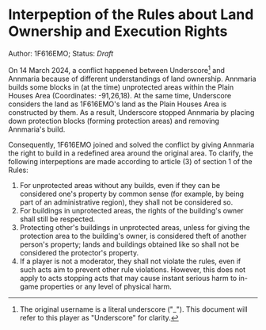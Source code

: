 # Interpeption of the Rules about Land Ownership and Execution Rights

Author: 1F616EMO; Status: *Draft*

On 14 March 2024, a conflict happened between Underscore[^1] and Annmaria because of different understandings of land ownership. Annmaria builds some blocks in (at the time) unprotected areas within the Plain Houses Area (Coordinates: -91,26,18). At the same time, Underscore considers the land as 1F616EMO's land as the Plain Houses Area is constructed by them. As a result, Underscore stopped Annmaria by placing down protection blocks (forming protection areas) and removing Annmaria's build.

Consequently, 1F616EMO joined and solved the conflict by giving Annmaria the right to build in a redefined area around the original area. To clarify, the following interpeptions are made according to article (3) of section 1 of the Rules:

1. For unprotected areas without any builds, even if they can be considered one's property by common sense (for example, by being part of an administrative region), they shall not be considered so.
2. For buildings in unprotected areas, the rights of the building's owner shall still be respected.
3. Protecting other's buildings in unprotected areas, unless for giving the protection area to the building's owner, is considered theft of another person's property; lands and buildings obtained like so shall not be considered the protector's property.
4. If a player is not a moderator, they shall not violate the rules, even if such acts aim to prevent other rule violations. However, this does not apply to acts stopping acts that may cause instant serious harm to in-game properties or any level of physical harm.

[^1]: The original username is a literal underscore ("_"). This document will refer to this player as "Underscore" for clarity.

